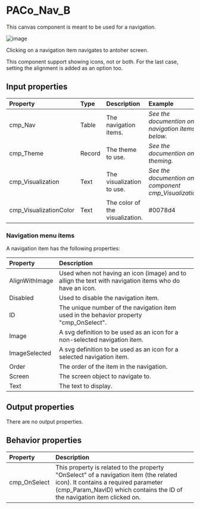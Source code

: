 # PACo_Nav_B

This canvas component is meant to be used for a navigation.

![image](https://user-images.githubusercontent.com/35654198/235980799-970ab7a7-b4e5-4b4f-9270-fdead5e0ad97.png)

Clicking on a navigation item navigates to antoher screen.

This component support showing icons, not or both. For the last case, setting the alignment is added as an option too.

## **Input properties**

| Property | Type | Description | Example |
| :--- | :--- | :--- | :--- |
| cmp_Nav | Table | The navigation items. | *See the documention on navigation items below.* |
| cmp_Theme | Record | The theme to use. | *See the documention on theming.* |
| cmp_Visualization | Text | The visualization to use. | *See the documention on the component cmp_Visualization_A.* |
| cmp_VisualizationColor | Text | The color of the visualization. | #0078d4 |

### Navigation menu items
A navigation item has the following properties:

| Property | Description |
| :--- | :--- |
| AlignWithImage | Used when not having an icon (image) and to allign the text with navigation items who do have an icon. |
| Disabled | Used to disable the navigation item. |
| ID | The unique number of the navigation item used in the behavior property "cmp_OnSelect". |
| Image | A svg definition to be used as an icon for a non-selected navigation item. |
| ImageSelected | A svg definition to be used as an icon for a selected navigation item. |
| Order | The order of the item in the navigation. |
| Screen | The screen object to navigate to. |
| Text | The text to display. |

## **Output properties**

There are no output properties.

## **Behavior properties**

| Property | Description |
| :--- | :--- |
| cmp_OnSelect | This property is related to the property "OnSelect" of a navigation item (the related icon). It contains a required parameter (cmp_Param_NavID) which contains the ID of the navigation item clicked on. |
